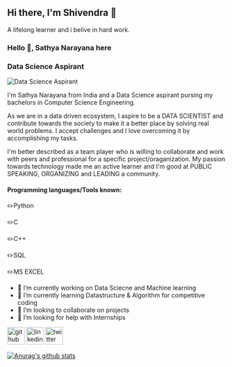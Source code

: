## Hi there, I'm Shivendra 👋
A lifelong learner and i belive in hard work.
### Hello 👋, Sathya Narayana here
### Data Science Aspirant
![Data Science Aspirant](https://blog-assets.freshworks.com/freshservice/wp-content/uploads/2019/01/14142758/Tech-Quotes-01.png)

I'm Sathya Narayana from India and a Data Science aspirant pursing my bachelors in Computer Science Engineering. 

As we are in a data driven ecosystem, I aspire to be a DATA SCIENTIST and contribute towards the society to make it a better place by solving real world problems. I accept challenges and I love overcoming it by accomplishing my tasks.

I'm better described as a team player who is willing to collaborate and work with peers and professional for a specific project/oraganization. My passion towards technology made me an active learner and  I'm good at PUBLIC SPEAKING, ORGANIZING and LEADING a community.

#### Programming languages/Tools known:                              

✏️Python

✏️C

✏️C++ 

✏️SQL

✏️MS EXCEL



- 🔭 I’m currently working on  Data Sciecne and Machine learning 
- 🌱 I’m currently learning Datastructure & Algorithm for competitive coding 
- 👯 I’m looking to collaborate on projects 
- 🤔 I’m looking for help with Internships 


[<img src='https://cdn.jsdelivr.net/npm/simple-icons@3.0.1/icons/github.svg' alt='github' height='40'>](https://github.com/https://github.com/sathya050801)  [<img src='https://cdn.jsdelivr.net/npm/simple-icons@3.0.1/icons/linkedin.svg' alt='linkedin' height='40'>](https://www.linkedin.com/in/t-sathya-narayana//)  [<img src='https://cdn.jsdelivr.net/npm/simple-icons@3.0.1/icons/twitter.svg' alt='twitter' height='40'>](https://twitter.com/TSathya_050801)  

[![Anurag's github stats](https://github-readme-stats.vercel.app/api?username=sathya050801)](https://github.com/anuraghazra/github-readme-stats)





